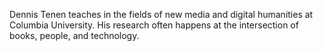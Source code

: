 Dennis Tenen teaches in the fields of new media and digital humanities at Columbia University. His research often happens at the intersection of books, people, and technology.

